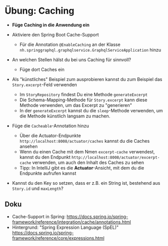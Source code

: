 # Übung: Caching

* **Füge Caching in die Anwendung ein**

* Aktiviere den Spring Boot Cache-Support
  * Für die Annotation `@EnableCaching` an der Klasse `nh.springgraphql.graphqlservice.GraphqlServiceApplication` hinzu 
* An welchen Stellen hälst du bei uns Caching für sinnvoll?
  * Füge dort Caches ein
* Als "künstliches" Beispiel zum ausprobieren kannst du zum Beispiel das `Story.excerpt`-Feld verwenden
  * Im `StoryRepository` findest Du eine Methode `generateExcerpt`
  * Die Schema-Mapping-Methode für `Story.excerpt` kann diese Methode verwenden, um das Excerpt zu "generieren"
  * In der `generateExcerpt` kannst du die `sleep`-Methode verwenden, um die Methode künstlich langsam zu machen.
* Füge die `Cacheable`-Annotation hinzu
  * Über die Actuator-Endpunkte `http://localhost:8008/actuator/caches` kannst du die Caches ansehen
  * Wenn du einen Cache mit dem Nmen `excerpt-cache` verwendest, kannst du den Endpunkt `http://localhost:8008/actuator/excerpt-cache` verwenden, um auch den Inhalt des Caches zu sehen
  * Tipp: In IntelliJ gibt es die **Actuator**-Ansicht, mit dem du die Endpunkte aufrufen kannst
* Kannst du den Key so setzen, dass er z.B. ein String ist, bestehend aus `Story.id` und `maxLength`?

## Doku

* Cache-Support in Spring: https://docs.spring.io/spring-framework/reference/integration/cache/annotations.html
* Hintergrund: "Spring Expression Language (SpEL)" https://docs.spring.io/spring-framework/reference/core/expressions.html